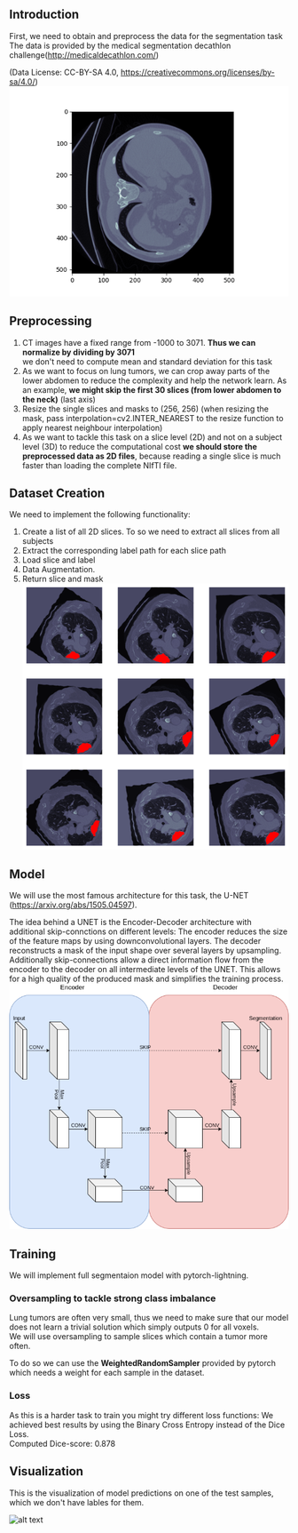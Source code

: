 ## Introduction

First, we need to obtain and preprocess the data for the segmentation task
The data is provided by the medical segmentation decathlon challenge(http://medicaldecathlon.com/) <br />

(Data License: CC-BY-SA 4.0, https://creativecommons.org/licenses/by-sa/4.0/) <br/>
![alt text](images/my_animation_1.gif?raw=true)

## Preprocessing

1. CT images have a fixed range from -1000 to 3071. **Thus we can normalize by dividing by 3071** <br /> we don't need to compute mean and standard deviation for this task
2. As we want to focus on lung tumors, we can crop away parts of the lower abdomen to reduce the complexity and help the network learn. As an example, **we might skip the first 30 slices (from lower abdomen to the neck)** (last axis)
3. Resize the single slices and masks to (256, 256) (when resizing the mask, pass interpolation=cv2.INTER_NEAREST to the resize function to apply nearest neighbour interpolation)
4. As we want to tackle this task on a slice level (2D) and not on a subject level (3D) to reduce the computational cost **we should store the preprocessed data as 2D files**, because reading a single slice is much faster than loading the complete NIfTI file.


## Dataset Creation
We need to implement the following functionality:
1. Create a list of all 2D slices. To so we need to extract all slices from all subjects
2. Extract the corresponding label path for each slice path
3. Load slice and label
4. Data Augmentation.
5. Return slice and mask <br/>
![alt text](images/augmentation.png?raw=true)

## Model
We will use the most famous architecture for this task, the U-NET (https://arxiv.org/abs/1505.04597). <br/>

The idea behind a UNET is the Encoder-Decoder architecture with additional skip-connctions on different levels:
The encoder reduces the size of the feature maps by using downconvolutional layers.
The decoder reconstructs a mask of the input shape over several layers by upsampling.
Additionally skip-connections allow a direct information flow from the encoder to the decoder on all intermediate levels of the UNET.
This allows for a high quality of the produced mask and simplifies the training process.<br />
![alt text](images/unet.png?raw=true)

## Training
We will implement full segmentaion model with pytorch-lightning.
### Oversampling to tackle strong class imbalance
Lung tumors are often very small, thus we need to make sure that our model does not learn a trivial solution which simply outputs 0 for all voxels.<br />
We will use oversampling to sample slices which contain a tumor more often.

To do so we can use the **WeightedRandomSampler** provided by pytorch which needs a weight for each sample in the dataset.
### Loss

As this is a harder task to train you might try different loss functions:
We achieved best results by using the Binary Cross Entropy instead of the Dice Loss. <br/>
Computed Dice-score: 0.878

## Visualization
This is the visualization of model predictions on one of the test samples, which we don't have lables for them.

![alt text](images/my_animation_2.gif?raw=true)
